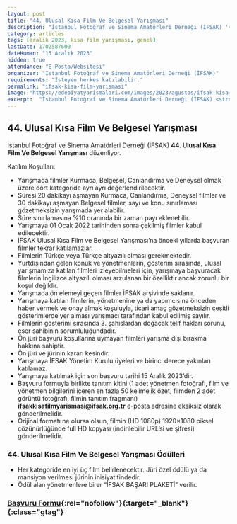 ```yaml
---
layout: post
title: "44. Ulusal Kısa Film Ve Belgesel Yarışması"
description: "İstanbul Fotoğraf ve Sinema Amatörleri Derneği (İFSAK) '44. Ulusal Kısa Film Ve Belgesel Yarışması' düzenliyor."
category: articles
tags: [aralık 2023, kısa film yarışması, genel]
lastDate: 1702587600
dateHuman: "15 Aralık 2023"
hidden: true
attendance: "E-Posta/Websitesi"
organizer: "İstanbul Fotoğraf ve Sinema Amatörleri Derneği (İFSAK)"
requirements: "İsteyen herkes katılabilir."
permalink: "ifsak-kisa-film-yarismasi"
image: "https://edebiyatyarismalari.com/images/2023/agustos/ifsak-kisa-film-yarismasi.jpg"
excerpt:  "İstanbul Fotoğraf ve Sinema Amatörleri Derneği (İFSAK) <strong> 44. Ulusal Kısa Film Ve Belgesel Yarışması </strong> düzenliyor."
---
```


## 44. Ulusal Kısa Film Ve Belgesel Yarışması
İstanbul Fotoğraf ve Sinema Amatörleri Derneği (İFSAK) **44. Ulusal Kısa Film Ve Belgesel Yarışması** düzenliyor.  

Katılım Koşulları:
- Yarışmada filmler Kurmaca, Belgesel, Canlandırma ve Deneysel olmak üzere dört kategoride ayrı ayrı değerlendirilecektir.
- Süresi 20 dakikayı aşmayan Kurmaca, Canlandırma, Deneysel filmler ve 30 dakikayı aşmayan Belgesel filmler, sayı ve konu sınırlaması gözetmeksizin yarışmada yer alabilir.
- Süre sınırlamasına %10 oranında bir zaman payı eklenebilir.
- Yarışmaya 01 Ocak 2022 tarihinden sonra çekilmiş filmler kabul edilecektir.
- İFSAK Ulusal Kısa Film ve Belgesel Yarışması’na önceki yıllarda başvuran filmler tekrar katılamazlar.
- Filmlerin Türkçe veya Türkçe altyazılı olması gerekmektedir.
- Yurtdışından gelen konuk ve yönetmenlerin, gösterim sırasında, ulusal yarışmamıza katılan filmleri izleyebilmeleri için, yarışmaya başvuracak filmlerin İngilizce altyazılı olması arzulanan bir özelliktir ancak zorunlu bir koşul değildir.
- Yarışmada ön elemeyi geçen filmler İFSAK arşivinde saklanır.
- Yarışmaya katılan filmlerin, yönetmenine ya da yapımcısına önceden haber vermek ve onay almak koşuluyla, ticari amaç gözetmeksizin çeşitli gösterimlerde yer alması yarışmacı tarafından kabul edilmiş sayılır.
- Filmlerin gösterimi sırasında 3. şahıslardan doğacak telif hakları sorunu, eser sahibinin sorumluluğundadır.
- Ön jüri başvuru koşullarına uymayan filmleri yarışma dışı bırakma hakkına sahiptir.
- Ön jüri ve jürinin kararı kesindir.
- Yarışmaya İFSAK Yönetim Kurulu üyeleri ve birinci derece yakınları katılamaz.
- Yarışmaya katılmak için son başvuru tarihi 15 Aralık 2023’dir.
- Başvuru formuyla birlikte tanıtım kitini (1 adet yönetmen fotoğrafı, film ve yönetmen bilgilerini içeren en fazla 50 kelimelik özet, filmden 2 adet görüntü fotoğrafı, filmin tanıtım fragmanı) **ifsakkisafilmyarismasi@ifsak.org.tr** e-posta adresine eksiksiz olarak gönderilmelidir.
- Orijinal formatı ne olursa olsun, filmin (HD 1080p) 1920×1080 piksel çözünürlüğünde full HD kopyası (indirilebilir URL’si ve şifresi) gönderilmelidir.


### 44. Ulusal Kısa Film Ve Belgesel Yarışması Ödülleri
- Her kategoride en iyi üç film belirlenecektir. Jüri özel ödülü ya da mansiyon verilmesi jürinin inisiyatifindedir.
- Ödül alan yönetmenlere birer “İFSAK BAŞARI PLAKETİ” verilir.


### [Başvuru Formu](https://tr.surveymonkey.com/r/T7CF8R8/?ref=edebiyatyarismalari.com){:rel="nofollow"}{:target="_blank"}{:class="gtag"}
